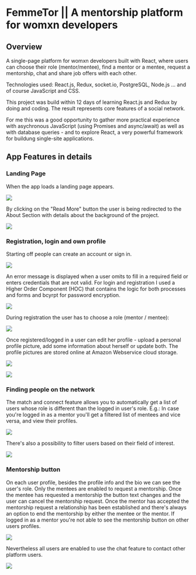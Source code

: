 # FemmeTor || A mentorship platform for womxn developers

## Overview

A single-page platform for womxn developers built with React, where users can choose their role (mentor/mentee), find a mentor or a mentee, request a mentorship, chat and share job offers with each other.

Technologies used: React.js, Redux, socket.io, PostgreSQL, Node.js ... and of course JavaScript and CSS.

This project was build within 12 days of learning React.js and Redux by doing and coding. The result represents core features of a social network.

For me this was a good opportunity to gather more practical experience with asychronous JavaScript (using Promises and async/await) as well as with database queries - and to explore React, a very powerful framework for buildung single-site applications.

## App Features in details

### Landing Page

When the app loads a landing page appears.

![](FemmeTor1.jpg)

By clicking on the "Read More" button the user is being redirected to the About Section with details about the background of the project.

![](FemmeTor2.jpg)

### Registration, login and own profile

Starting off people can create an account or sign in.

![](register.jpg)

An error message is displayed when a user omits to fill in a required field or enters credentials that are not valid.
For login and registration I used a Higher Order Component (HOC) that contains the logic for both processes and forms and bcyrpt for password encryption.

![](password-login.jpg)

During registration the user has to choose a role (mentor / mentee):

![](role.jpg)

Once registered/logged in a user can edit her profile - upload a personal profile picture, add some information about herself or update both.
The profile pictures are stored online at Amazon Webservice cloud storage.

![](edit-profile.jpg)

![](edit-bio.jpg)

### Finding people on the network

The match and connect feature allows you to automatically get a list of users whose role is different than the logged in user's role.
E.g.: In case you're logged in as a mentor you'll get a filtered list of mentees and vice versa, and view their profiles.

![](users.jpg)

There's also a possibility to filter users based on their field of interest.

![](filtered-search.jpg)

### Mentorship button

On each user profile, besides the profile info and the bio we can see the user's role.
Only the mentees are enabled to request a mentorship. Once the mentee has requested a mentorship the
button text changes and the user can cancel the mentorship request. Once the mentor has accepted the
mentorship request a relationship has been established and there's always an option to end the mentorship
by either the mentee or the mentor.
If logged in as a mentor you're not able to see the mentorship button on other users profiles.

![](request-mentorship.jpg)

Nevertheless all users are enabled to use the chat feature to contact other platform users.

![](chat-feature.jpg)
